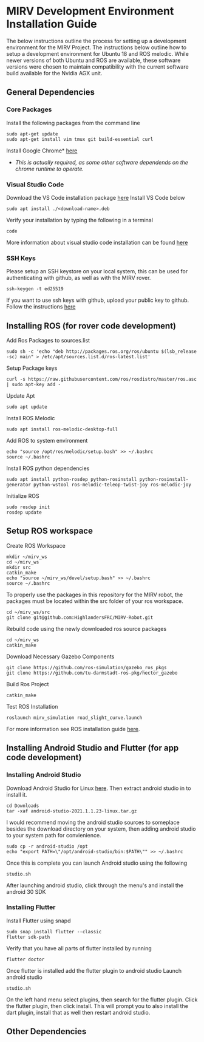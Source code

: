 # MIRV Development Environment Installation Guide

The below instructions outline the process for setting up a development environment for the MIRV Project. The instructions below outline how to setup a development environment for Ubuntu 18 and ROS melodic. While newer versions of both Ubuntu and ROS are available, these software versions were chosen to maintain compatibility with the current software build available for the Nvidia AGX unit. 

## General Dependencies 
### Core Packages
Install the following packages from the command line
```
sudo apt-get update
sudo apt-get install vim tmux git build-essential curl
```

Install Google Chrome* [here](https://www.google.com/chrome/)

* *This is actually required, as some other software dependends on the chrome runtime to operate.*
### Visual Studio Code
Download the VS Code installation package [here](https://code.visualstudio.com/download)
Install VS Code below
```
sudo apt install ./<download-name>.deb
```
Verify your installation by typing the following in a terminal
```
code
```

More information about visual studio code installation can be found [here](https://code.visualstudio.com/docs/setup/linux)

### SSH Keys
Please setup an SSH keystore on your local system, this can be used for authenticating with github, as well as with the MIRV rover. 
```
ssh-keygen -t ed25519
```

If you want to use ssh keys with github, upload your public key to github. Follow the instructions [here](https://docs.github.com/en/authentication/connecting-to-github-with-ssh/adding-a-new-ssh-key-to-your-github-account)

## Installing ROS (for rover code development)
Add Ros Packages to sources.list
```
sudo sh -c 'echo "deb http://packages.ros.org/ros/ubuntu $(lsb_release -sc) main" > /etc/apt/sources.list.d/ros-latest.list'
```
Setup Package keys
```
curl -s https://raw.githubusercontent.com/ros/rosdistro/master/ros.asc | sudo apt-key add -
```
Update Apt
```
sudo apt update
```

Install ROS Melodic
```
sudo apt install ros-melodic-desktop-full
```

Add ROS to system environment
```
echo "source /opt/ros/melodic/setup.bash" >> ~/.bashrc
source ~/.bashrc
```

Install ROS python dependencies
```
sudo apt install python-rosdep python-rosinstall python-rosinstall-generator python-wstool ros-melodic-teleop-twist-joy ros-melodic-joy
```

Initialize ROS
```
sudo rosdep init
rosdep update
```

## Setup ROS workspace



Create ROS Workspace
```
mkdir ~/mirv_ws
cd ~/mirv_ws
mkdir src 
catkin_make
echo "source ~/mirv_ws/devel/setup.bash" >> ~/.bashrc
source ~/.bashrc
```

To properly use the packages in this repository for the MIRV robot, the packages must be located within the src folder of your ros workspace.
```
cd ~/mirv_ws/src
git clone git@github.com:HighlandersFRC/MIRV-Robot.git
```

Rebuild code using the newly downloaded ros source packages
```
cd ~/mirv_ws
catkin_make
```

Download Necessary Gazebo Components
```
git clone https://github.com/ros-simulation/gazebo_ros_pkgs
git clone https://github.com/tu-darmstadt-ros-pkg/hector_gazebo
```

Build Ros Project
```
catkin_make
```

Test ROS Installation
```
roslaunch mirv_simulation road_slight_curve.launch
```


For more information see ROS installation guide [here](http://wiki.ros.org/melodic/Installation/Ubuntu).

## Installing Android Studio and Flutter (for app code development)
### Installing Android Studio
Download Android Studio for Linux [here](https://developer.android.com/studio). Then extract android studio in to install it.
```
cd Downloads
tar -xaf android-studio-2021.1.1.23-linux.tar.gz
```
I would recommend moving the android studio sources to someplace besides the download directory on your system, then adding android studio to your system path for convienience.
```
sudo cp -r android-studio /opt
echo "export PATH=\"/opt/android-studio/bin:$PATH\"" >> ~/.bashrc
```

Once this is complete you can launch Android studio using the following
```
studio.sh
```
After launching android studio, click through the menu's and install the android 30 SDK


### Installing Flutter
Install Flutter using snapd
```
sudo snap install flutter --classic
flutter sdk-path
```

Verify that you have all parts of flutter installed by running
```
flutter doctor
```

Once flutter is installed add the flutter plugin to android studio
Launch android studio
```
studio.sh
```

On the left hand menu select plugins, then search for the flutter plugin. Click the flutter plugin, then click install. This will prompt you to also install the dart plugin, install that as well then restart android studio.


## Other Dependencies

